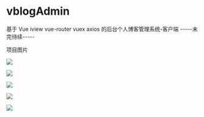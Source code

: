 # vblogAdmin
基于 Vue iview vue-router  vuex axios 的后台个人博客管理系统-客户端
-----未完待续-----

项目图片

![](https://github.com/fengyaogit123/vblogAdmin/tree/master/static/4.jpg)


![](https://github.com/fengyaogit123/vblogAdmin/tree/master/static/1.jpg)


![](https://github.com/fengyaogit123/vblogAdmin/tree/master/static/2.jpg)


![](https://github.com/fengyaogit123/vblogAdmin/tree/master/static/3.jpg)


![](https://github.com/fengyaogit123/vblogAdmin/tree/master/static/5.jpg)
